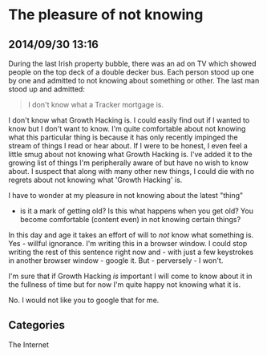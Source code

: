 # The pleasure of not knowing
## 2014/09/30 13:16

During the last Irish property bubble, there was an ad on TV which 
showed people on the top deck of a double decker bus. Each person stood 
up one by one and admitted to not knowing about something or other. The 
last man stood up and admitted:
 
> I don't know what a Tracker mortgage is.
 
I don't know what Growth Hacking is. I could easily find out if I wanted 
to know but I don't want to know. I'm quite comfortable about not 
knowing what this particular thing is because it has only recently 
impinged the stream of things I read or hear about. If I were to be 
honest, I even feel a little smug about not knowing what Growth Hacking 
is. I've added it to the growing list of things I'm peripherally aware 
of but have no wish to know about. I suspect that along with many other 
new things, I could die with no regrets about not knowing what 'Growth 
Hacking' is.
 
I have to wonder at my pleasure in not knowing about the latest "thing" 
- is it a mark of getting old? Is this what happens when you get old? 
You become comfortable (content even) in not knowing certain things? 

In this day and age it takes an effort of will to *not* know what 
something is. Yes - willful ignorance. I'm writing this in a browser 
window. I could stop writing the rest of this sentence right now and - 
with just a few keystrokes in another browser window - google it. But - 
perversely - I won't. 

I'm sure that if Growth Hacking *is* important I will come to know about 
it in the fullness of time but for now I'm quite happy not knowing what 
it is. 

No. I would not like you to google that for me.

## Categories
The Internet
